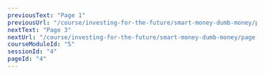 ```yaml
---
previousText: "Page 1"
previousUrl: "/course/investing-for-the-future/smart-money-dumb-money/page-one"
nextText: "Page 3"
nextUrl: "/course/investing-for-the-future/smart-money-dumb-money/page-three"
courseModuleId: "5"
sessionId: "4"
pageId: "4"
---
```



